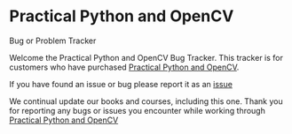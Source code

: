 # Practical Python and OpenCV
Bug or Problem Tracker

Welcome the Practical Python and OpenCV Bug Tracker.  This tracker is for customers who have purchased [Practical Python and OpenCV](https://www.pyimagesearch.com/practical-python-opencv/).  

If you have found an issue or bug please report it as an [issue](https://github.com/PyImageSearch/PPAO/issues)

We continual update our books and courses, including this one.  Thank you for reporting any bugs or issues you encounter while working through [Practical Python and OpenCV](https://www.pyimagesearch.com/practical-python-opencv/)
